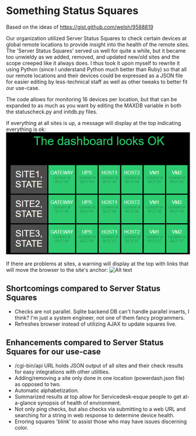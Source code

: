 # Something Status Squares

Based on the ideas of https://gist.github.com/welsh/9588819

Our organization utilized Server Status Squares to check certain devices at global remote locations to provide insight into the health of the remote sites. The 'Server Status Squares' served us well for quite a while, but it became too unwieldy as we added, removed, and updated new/old sites and the scope creeped like it always does. I thus took it upon myself to rewrite it using Python (since I understand Python much better than Ruby) so that all our remote locations and their devices could be expressed as a JSON file for easier editing by less-technical staff as well as other tweaks to better fit our use-case.

The code allows for monitoring 16 devices per location, but that can be expanded to as much as you want by editing the MAXDB variable in both the statuscheck.py and initdb.py files.

If everything at all sites is up, a message will display at the top indicating everything is ok:
![Alt text](ok.png?raw=true "Everything is ok")

If there are problems at sites, a warning will display at the top with links that will move the browser to the site's anchor:
![Alt text](errors.png?raw=true "Problems")


## Shortcomings compared to Server Status Squares
* Checks are not parallel. Sqlite backend DB can't handle parallel inserts, I think? I'm just a system engineer, not one of them fancy programmers.
* Refreshes browser instead of utilizing AJAX to update squares live.

## Enhancements compared to Server Status Squares for our use-case
* /cgi-bin/api URL holds JSON output of all sites and their check results for easy integrations with other utilities.
* Adding/removing a site only done in one location (powerdash.json file) as opposed to two.
* Automatic alphabetization.
* Summarized results at top allow for Servicedesk-esque people to get at-a-glance synopsis of health of environment.
* Not only ping checks, but also checks via submitting to a web URL and searching for a string in web response to determine device health.
* Erroring squares 'blink' to assist those who may have issues discerning color.


